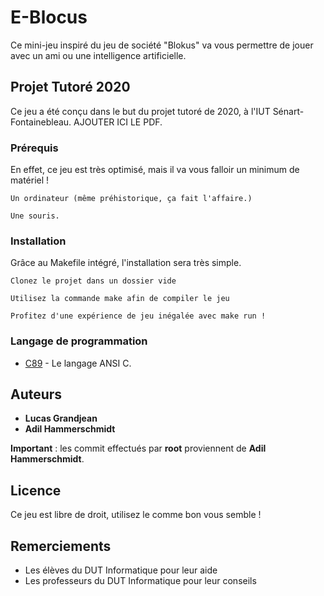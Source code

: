 # E-Blocus

Ce mini-jeu inspiré du jeu de société "Blokus" va vous permettre de jouer avec un ami ou une intelligence artificielle.

## Projet Tutoré 2020

Ce jeu a été conçu dans le but du projet tutoré de 2020, à l'IUT Sénart-Fontainebleau.
AJOUTER ICI LE PDF.

### Prérequis

En effet, ce jeu est très optimisé, mais il va vous falloir un minimum de matériel !

```
Un ordinateur (même préhistorique, ça fait l'affaire.)
```
```
Une souris.
```
### Installation

Grâce au Makefile intégré, l'installation sera très simple.

```
Clonez le projet dans un dossier vide
```
```
Utilisez la commande make afin de compiler le jeu
```
```
Profitez d'une expérience de jeu inégalée avec make run !
```

### Langage de programmation

* [C89](https://en.wikipedia.org/wiki/ANSI_C#C89) - Le langage ANSI C.

## Auteurs

* **Lucas Grandjean**
* **Adil Hammerschmidt**

**Important** : les commit effectués par **root** proviennent de **Adil Hammerschmidt**.

## Licence

Ce jeu est libre de droit, utilisez le comme bon vous semble !

## Remerciements

* Les élèves du DUT Informatique pour leur aide
* Les professeurs du DUT Informatique pour leur conseils
